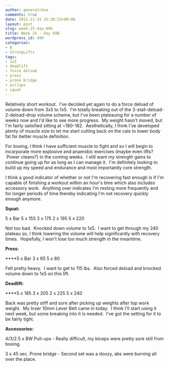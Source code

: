 ```yaml
---
author: generalchoa
comments: true
date: 2011-11-15 15:20:53+00:00
layout: post
slug: week-25-day-69b
title: Week 25 - Day 69B
wordpress_id: 490
categories:
- B
- StrongLifts
tags:
- 1x5
- deadlift
- force deload
- press
- prone bridge
- pullups
- squat
---
```


Relatively short workout.  I've decided yet again to do a force deload of volume down from 3x5 to 1x5.  I'm totally breaking out of the 3-stall-deload-2-deload-drop volume scheme, but I've been plateauing for a number of weeks now and I'd like to see more progress.  My weight hasn't moved, but I'm fairly satisfied sitting at ~180-182.  Aesthetically, I think I've developed plenty of muscle size to let me start cutting back on the cals to lower body fat for better muscle definition.

For boxing, I think I have sufficient muscle to fight and so I will begin to incorporate more explosive and anaerobic exercises (maybe even lifts?  Power cleans?) in the coming weeks.  I still want my strength gains to continue going up for as long as I can manage it.  I'm definitely looking to build up my speed and endurance and most importantly core strength.

I think a good indicator of whether or not I'm recovering fast enough is if I'm capable of finishing a workout within an hour's time which also includes accessory work.  Anything over indicates I'm resting more frequently and for longer periods of time thereby indicating I'm not recovery quickly enough anymore.

**Squat:**

5 x Bar
5 x 155
3 x 175
2 x 195
5 x 220

Not too bad.  Knocked down volume to 1x5.  I want to get through my 240 plateau so, I think lowering the volume will help significantly with recovery times.  Hopefully, I won't lose too much strength in the meantime.

**Press:**

****5 x Bar
3 x 65
5 x 80

Felt pretty heavy.  I want to get to 115 lbs.  Also forced deload and knocked volume down to 1x5 on this lift.

**Deadlift:**

****5 x 185
3 x 205
2 x 225
5 x 240

Back was pretty stiff and sore after picking up weights after top work weight.  My Inzer 10mm Lever Belt came in today.  I think I'll start using it next week, but some breaking into it is needed.  I've got the setting for it to be fairly tight.

**Accessories:**

4/3/2.5 x BW Pull-ups - Really difficult, my biceps were pretty sore still from boxing.

3 x 45 sec. Prone bridge - Second set was a doozy, abs were burning all over the place.
